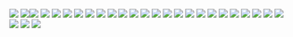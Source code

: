 ![](http://ohheuggcj.bkt.clouddn.com/%E4%B8%AD%E5%9B%BD%E4%BA%91%E8%AE%A1%E7%AE%97%E5%BC%80%E6%BA%90%E5%8F%91%E5%B1%95%E8%B0%83%E6%9F%A5%E6%8A%A5%E5%91%8A%EF%BC%882017%E5%B9%B4%EF%BC%89%28%E9%80%9A%E7%94%A8%E7%89%88%29-0417_%E9%A1%B5%E9%9D%A2_01.jpg)
![](http://ohheuggcj.bkt.clouddn.com/%E4%B8%AD%E5%9B%BD%E4%BA%91%E8%AE%A1%E7%AE%97%E5%BC%80%E6%BA%90%E5%8F%91%E5%B1%95%E8%B0%83%E6%9F%A5%E6%8A%A5%E5%91%8A%EF%BC%882017%E5%B9%B4%EF%BC%89%28%E9%80%9A%E7%94%A8%E7%89%88%29-0417_%E9%A1%B5%E9%9D%A2_02.jpg)![](http://ohheuggcj.bkt.clouddn.com/%E4%B8%AD%E5%9B%BD%E4%BA%91%E8%AE%A1%E7%AE%97%E5%BC%80%E6%BA%90%E5%8F%91%E5%B1%95%E8%B0%83%E6%9F%A5%E6%8A%A5%E5%91%8A%EF%BC%882017%E5%B9%B4%EF%BC%89%28%E9%80%9A%E7%94%A8%E7%89%88%29-0417_%E9%A1%B5%E9%9D%A2_03.jpg)
![](http://ohheuggcj.bkt.clouddn.com/%E4%B8%AD%E5%9B%BD%E4%BA%91%E8%AE%A1%E7%AE%97%E5%BC%80%E6%BA%90%E5%8F%91%E5%B1%95%E8%B0%83%E6%9F%A5%E6%8A%A5%E5%91%8A%EF%BC%882017%E5%B9%B4%EF%BC%89%28%E9%80%9A%E7%94%A8%E7%89%88%29-0417_%E9%A1%B5%E9%9D%A2_04.jpg)
![](http://ohheuggcj.bkt.clouddn.com/%E4%B8%AD%E5%9B%BD%E4%BA%91%E8%AE%A1%E7%AE%97%E5%BC%80%E6%BA%90%E5%8F%91%E5%B1%95%E8%B0%83%E6%9F%A5%E6%8A%A5%E5%91%8A%EF%BC%882017%E5%B9%B4%EF%BC%89%28%E9%80%9A%E7%94%A8%E7%89%88%29-0417_%E9%A1%B5%E9%9D%A2_05.jpg)
![](http://ohheuggcj.bkt.clouddn.com/%E4%B8%AD%E5%9B%BD%E4%BA%91%E8%AE%A1%E7%AE%97%E5%BC%80%E6%BA%90%E5%8F%91%E5%B1%95%E8%B0%83%E6%9F%A5%E6%8A%A5%E5%91%8A%EF%BC%882017%E5%B9%B4%EF%BC%89%28%E9%80%9A%E7%94%A8%E7%89%88%29-0417_%E9%A1%B5%E9%9D%A2_06.jpg)
![](http://ohheuggcj.bkt.clouddn.com/%E4%B8%AD%E5%9B%BD%E4%BA%91%E8%AE%A1%E7%AE%97%E5%BC%80%E6%BA%90%E5%8F%91%E5%B1%95%E8%B0%83%E6%9F%A5%E6%8A%A5%E5%91%8A%EF%BC%882017%E5%B9%B4%EF%BC%89%28%E9%80%9A%E7%94%A8%E7%89%88%29-0417_%E9%A1%B5%E9%9D%A2_07.jpg)
![](http://ohheuggcj.bkt.clouddn.com/%E4%B8%AD%E5%9B%BD%E4%BA%91%E8%AE%A1%E7%AE%97%E5%BC%80%E6%BA%90%E5%8F%91%E5%B1%95%E8%B0%83%E6%9F%A5%E6%8A%A5%E5%91%8A%EF%BC%882017%E5%B9%B4%EF%BC%89%28%E9%80%9A%E7%94%A8%E7%89%88%29-0417_%E9%A1%B5%E9%9D%A2_08.jpg)
![](http://ohheuggcj.bkt.clouddn.com/%E4%B8%AD%E5%9B%BD%E4%BA%91%E8%AE%A1%E7%AE%97%E5%BC%80%E6%BA%90%E5%8F%91%E5%B1%95%E8%B0%83%E6%9F%A5%E6%8A%A5%E5%91%8A%EF%BC%882017%E5%B9%B4%EF%BC%89%28%E9%80%9A%E7%94%A8%E7%89%88%29-0417_%E9%A1%B5%E9%9D%A2_09.jpg)
![](http://ohheuggcj.bkt.clouddn.com/%E4%B8%AD%E5%9B%BD%E4%BA%91%E8%AE%A1%E7%AE%97%E5%BC%80%E6%BA%90%E5%8F%91%E5%B1%95%E8%B0%83%E6%9F%A5%E6%8A%A5%E5%91%8A%EF%BC%882017%E5%B9%B4%EF%BC%89%28%E9%80%9A%E7%94%A8%E7%89%88%29-0417_%E9%A1%B5%E9%9D%A2_10.jpg)
![](http://ohheuggcj.bkt.clouddn.com/%E4%B8%AD%E5%9B%BD%E4%BA%91%E8%AE%A1%E7%AE%97%E5%BC%80%E6%BA%90%E5%8F%91%E5%B1%95%E8%B0%83%E6%9F%A5%E6%8A%A5%E5%91%8A%EF%BC%882017%E5%B9%B4%EF%BC%89%28%E9%80%9A%E7%94%A8%E7%89%88%29-0417_%E9%A1%B5%E9%9D%A2_11.jpg)
![](http://ohheuggcj.bkt.clouddn.com/%E4%B8%AD%E5%9B%BD%E4%BA%91%E8%AE%A1%E7%AE%97%E5%BC%80%E6%BA%90%E5%8F%91%E5%B1%95%E8%B0%83%E6%9F%A5%E6%8A%A5%E5%91%8A%EF%BC%882017%E5%B9%B4%EF%BC%89%28%E9%80%9A%E7%94%A8%E7%89%88%29-0417_%E9%A1%B5%E9%9D%A2_12.jpg)
![](http://ohheuggcj.bkt.clouddn.com/%E4%B8%AD%E5%9B%BD%E4%BA%91%E8%AE%A1%E7%AE%97%E5%BC%80%E6%BA%90%E5%8F%91%E5%B1%95%E8%B0%83%E6%9F%A5%E6%8A%A5%E5%91%8A%EF%BC%882017%E5%B9%B4%EF%BC%89%28%E9%80%9A%E7%94%A8%E7%89%88%29-0417_%E9%A1%B5%E9%9D%A2_13.jpg)
![](http://ohheuggcj.bkt.clouddn.com/%E4%B8%AD%E5%9B%BD%E4%BA%91%E8%AE%A1%E7%AE%97%E5%BC%80%E6%BA%90%E5%8F%91%E5%B1%95%E8%B0%83%E6%9F%A5%E6%8A%A5%E5%91%8A%EF%BC%882017%E5%B9%B4%EF%BC%89%28%E9%80%9A%E7%94%A8%E7%89%88%29-0417_%E9%A1%B5%E9%9D%A2_14.jpg)
![](http://ohheuggcj.bkt.clouddn.com/%E4%B8%AD%E5%9B%BD%E4%BA%91%E8%AE%A1%E7%AE%97%E5%BC%80%E6%BA%90%E5%8F%91%E5%B1%95%E8%B0%83%E6%9F%A5%E6%8A%A5%E5%91%8A%EF%BC%882017%E5%B9%B4%EF%BC%89%28%E9%80%9A%E7%94%A8%E7%89%88%29-0417_%E9%A1%B5%E9%9D%A2_15.jpg)
![](http://ohheuggcj.bkt.clouddn.com/%E4%B8%AD%E5%9B%BD%E4%BA%91%E8%AE%A1%E7%AE%97%E5%BC%80%E6%BA%90%E5%8F%91%E5%B1%95%E8%B0%83%E6%9F%A5%E6%8A%A5%E5%91%8A%EF%BC%882017%E5%B9%B4%EF%BC%89%28%E9%80%9A%E7%94%A8%E7%89%88%29-0417_%E9%A1%B5%E9%9D%A2_16.jpg)
![](http://ohheuggcj.bkt.clouddn.com/%E4%B8%AD%E5%9B%BD%E4%BA%91%E8%AE%A1%E7%AE%97%E5%BC%80%E6%BA%90%E5%8F%91%E5%B1%95%E8%B0%83%E6%9F%A5%E6%8A%A5%E5%91%8A%EF%BC%882017%E5%B9%B4%EF%BC%89%28%E9%80%9A%E7%94%A8%E7%89%88%29-0417_%E9%A1%B5%E9%9D%A2_17.jpg)
![](http://ohheuggcj.bkt.clouddn.com/%E4%B8%AD%E5%9B%BD%E4%BA%91%E8%AE%A1%E7%AE%97%E5%BC%80%E6%BA%90%E5%8F%91%E5%B1%95%E8%B0%83%E6%9F%A5%E6%8A%A5%E5%91%8A%EF%BC%882017%E5%B9%B4%EF%BC%89%28%E9%80%9A%E7%94%A8%E7%89%88%29-0417_%E9%A1%B5%E9%9D%A2_18.jpg)
![](http://ohheuggcj.bkt.clouddn.com/%E4%B8%AD%E5%9B%BD%E4%BA%91%E8%AE%A1%E7%AE%97%E5%BC%80%E6%BA%90%E5%8F%91%E5%B1%95%E8%B0%83%E6%9F%A5%E6%8A%A5%E5%91%8A%EF%BC%882017%E5%B9%B4%EF%BC%89%28%E9%80%9A%E7%94%A8%E7%89%88%29-0417_%E9%A1%B5%E9%9D%A2_19.jpg)
![](http://ohheuggcj.bkt.clouddn.com/%E4%B8%AD%E5%9B%BD%E4%BA%91%E8%AE%A1%E7%AE%97%E5%BC%80%E6%BA%90%E5%8F%91%E5%B1%95%E8%B0%83%E6%9F%A5%E6%8A%A5%E5%91%8A%EF%BC%882017%E5%B9%B4%EF%BC%89%28%E9%80%9A%E7%94%A8%E7%89%88%29-0417_%E9%A1%B5%E9%9D%A2_20.jpg)
![](http://ohheuggcj.bkt.clouddn.com/%E4%B8%AD%E5%9B%BD%E4%BA%91%E8%AE%A1%E7%AE%97%E5%BC%80%E6%BA%90%E5%8F%91%E5%B1%95%E8%B0%83%E6%9F%A5%E6%8A%A5%E5%91%8A%EF%BC%882017%E5%B9%B4%EF%BC%89%28%E9%80%9A%E7%94%A8%E7%89%88%29-0417_%E9%A1%B5%E9%9D%A2_21.jpg)
![](http://ohheuggcj.bkt.clouddn.com/%E4%B8%AD%E5%9B%BD%E4%BA%91%E8%AE%A1%E7%AE%97%E5%BC%80%E6%BA%90%E5%8F%91%E5%B1%95%E8%B0%83%E6%9F%A5%E6%8A%A5%E5%91%8A%EF%BC%882017%E5%B9%B4%EF%BC%89%28%E9%80%9A%E7%94%A8%E7%89%88%29-0417_%E9%A1%B5%E9%9D%A2_22.jpg)
![](http://ohheuggcj.bkt.clouddn.com/%E4%B8%AD%E5%9B%BD%E4%BA%91%E8%AE%A1%E7%AE%97%E5%BC%80%E6%BA%90%E5%8F%91%E5%B1%95%E8%B0%83%E6%9F%A5%E6%8A%A5%E5%91%8A%EF%BC%882017%E5%B9%B4%EF%BC%89%28%E9%80%9A%E7%94%A8%E7%89%88%29-0417_%E9%A1%B5%E9%9D%A2_23.jpg)
![](http://ohheuggcj.bkt.clouddn.com/%E4%B8%AD%E5%9B%BD%E4%BA%91%E8%AE%A1%E7%AE%97%E5%BC%80%E6%BA%90%E5%8F%91%E5%B1%95%E8%B0%83%E6%9F%A5%E6%8A%A5%E5%91%8A%EF%BC%882017%E5%B9%B4%EF%BC%89%28%E9%80%9A%E7%94%A8%E7%89%88%29-0417_%E9%A1%B5%E9%9D%A2_24.jpg)
![](http://ohheuggcj.bkt.clouddn.com/%E4%B8%AD%E5%9B%BD%E4%BA%91%E8%AE%A1%E7%AE%97%E5%BC%80%E6%BA%90%E5%8F%91%E5%B1%95%E8%B0%83%E6%9F%A5%E6%8A%A5%E5%91%8A%EF%BC%882017%E5%B9%B4%EF%BC%89%28%E9%80%9A%E7%94%A8%E7%89%88%29-0417_%E9%A1%B5%E9%9D%A2_25.jpg)
![](http://ohheuggcj.bkt.clouddn.com/%E4%B8%AD%E5%9B%BD%E4%BA%91%E8%AE%A1%E7%AE%97%E5%BC%80%E6%BA%90%E5%8F%91%E5%B1%95%E8%B0%83%E6%9F%A5%E6%8A%A5%E5%91%8A%EF%BC%882017%E5%B9%B4%EF%BC%89%28%E9%80%9A%E7%94%A8%E7%89%88%29-0417_%E9%A1%B5%E9%9D%A2_26.jpg)
![](http://ohheuggcj.bkt.clouddn.com/%E4%B8%AD%E5%9B%BD%E4%BA%91%E8%AE%A1%E7%AE%97%E5%BC%80%E6%BA%90%E5%8F%91%E5%B1%95%E8%B0%83%E6%9F%A5%E6%8A%A5%E5%91%8A%EF%BC%882017%E5%B9%B4%EF%BC%89%28%E9%80%9A%E7%94%A8%E7%89%88%29-0417_%E9%A1%B5%E9%9D%A2_27.jpg)
![](http://ohheuggcj.bkt.clouddn.com/%E4%B8%AD%E5%9B%BD%E4%BA%91%E8%AE%A1%E7%AE%97%E5%BC%80%E6%BA%90%E5%8F%91%E5%B1%95%E8%B0%83%E6%9F%A5%E6%8A%A5%E5%91%8A%EF%BC%882017%E5%B9%B4%EF%BC%89%28%E9%80%9A%E7%94%A8%E7%89%88%29-0417_%E9%A1%B5%E9%9D%A2_28.jpg)